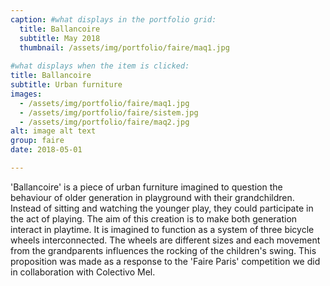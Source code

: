 ```yaml
---
caption: #what displays in the portfolio grid:
  title: Ballancoire
  subtitle: May 2018
  thumbnail: /assets/img/portfolio/faire/maq1.jpg
  
#what displays when the item is clicked:
title: Ballancoire
subtitle: Urban furniture
images: 
  - /assets/img/portfolio/faire/maq1.jpg
  - /assets/img/portfolio/faire/sistem.jpg
  - /assets/img/portfolio/faire/maq2.jpg
alt: image alt text
group: faire
date: 2018-05-01

---
```

'Ballancoire' is a piece of urban furniture imagined to question the behaviour of older generation in playground with their grandchildren. Instead of sitting and watching the younger play, they could participate in the act of playing. The aim of this creation is to make both generation interact in playtime. It is imagined to function as a system of three bicycle wheels interconnected. The wheels are different sizes and each movement from the grandparents influences the rocking of the children's swing. This proposition was made as a response to the 'Faire Paris' competition we did in collaboration with Colectivo Mel.
